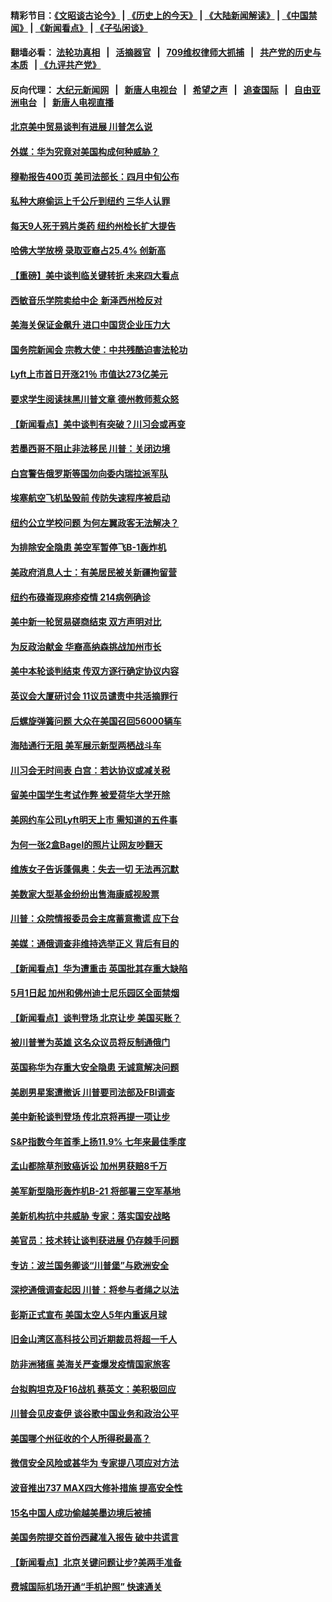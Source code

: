 #### 精彩节目：[《文昭谈古论今》](http://134.209.198.168/wenzhao) | [《历史上的今天》](http://134.209.198.168/today-in-history) | [《大陆新闻解读》](http://134.209.198.168/ntdtv-comedy) | [《中国禁闻》](http://134.209.198.168/ntdtv-news) | [《新闻看点》](http://134.209.198.168/news-insight) | [《子弘闲谈》](http://134.209.198.168/zihongxiantan/) 

  #### 翻墙必看： [法轮功真相](http://134.209.198.168:10000/videos/truth.html) &nbsp;&nbsp;|&nbsp;&nbsp; [活摘器官](http://134.209.198.168:10000/videos/res/Organs/) &nbsp;&nbsp;|&nbsp;&nbsp; [709维权律师大抓捕](http://134.209.198.168:10000/videos/709/) &nbsp;&nbsp;|&nbsp;&nbsp; [共产党的历史与本质](http://134.209.198.168:10000/videos/ccp.html) &nbsp;&nbsp;| [《九评共产党》](http://134.209.198.168:10000/videos/jiuping/) 

#### 反向代理： [大纪元新闻网](http://134.209.198.168:10080/) &nbsp;&nbsp;|&nbsp;&nbsp; [新唐人电视台](http://134.209.198.168:8000/) &nbsp;&nbsp;|&nbsp;&nbsp; [希望之声](http://134.209.198.168:8200/) &nbsp;&nbsp;|&nbsp;&nbsp; [追查国际](http://134.209.198.168:10010/) &nbsp;&nbsp;|&nbsp;&nbsp; [自由亚洲电台](http://134.209.198.168:9800/) &nbsp;&nbsp;|&nbsp;&nbsp; [新唐人电视直播](http://134.209.198.168/) 

#### [北京美中贸易谈判有进展 川普怎么说](../pages/nsc412/n11150224.md?t=03300937) 

#### [外媒：华为究竟对美国构成何种威胁？](../pages/nsc412/n11149562.md?t=03300937) 

#### [穆勒报告400页 美司法部长：四月中旬公布](../pages/nsc412/n11150091.md?t=03300937) 

#### [私种大麻偷运上千公斤到纽约 三华人认罪](../pages/nsc412/n11148686.md?t=03300937) 

#### [每天9人死于鸦片类药 纽约州检长扩大提告](../pages/nsc412/n11148700.md?t=03300937) 

#### [哈佛大学放榜 录取亚裔占25.4% 创新高](../pages/nsc412/n11149841.md?t=03300937) 

#### [【重磅】美中谈判临关键转折 未来四大看点](../pages/nsc412/n11149718.md?t=03300937) 

#### [西敏音乐学院卖给中企 新泽西州检反对](../pages/nsc412/n11149680.md?t=03300937) 

#### [美海关保证金飙升 进口中国货企业压力大](../pages/nsc412/n11149090.md?t=03300937) 

#### [国务院新闻会 宗教大使：中共残酷迫害法轮功](../pages/nsc412/n11149870.md?t=03300937) 

#### [Lyft上市首日开涨21％ 市值达273亿美元](../pages/nsc412/n11149695.md?t=03300937) 

#### [要求学生阅读抹黑川普文章 德州教师惹众怒](../pages/nsc412/n11149736.md?t=03300937) 

#### [【新闻看点】美中谈判有突破？川习会或再变](../pages/nsc412/n11149469.md?t=03300937) 

#### [若墨西哥不阻止非法移民 川普：关闭边境](../pages/nsc412/n11149488.md?t=03300937) 

#### [白宫警告俄罗斯等国勿向委内瑞拉派军队](../pages/nsc412/n11149658.md?t=03300937) 

#### [埃塞航空飞机坠毁前 传防失速程序被启动](../pages/nsc412/n11149281.md?t=03300937) 

#### [纽约公立学校问题 为何左翼政客无法解决？](../pages/nsc412/n11148665.md?t=03300937) 

#### [为排除安全隐患 美空军暂停飞B-1轰炸机](../pages/nsc412/n11149312.md?t=03300937) 

#### [美政府消息人士：有美居民被关新疆拘留营](../pages/nsc412/n11149339.md?t=03300937) 

#### [纽约布碌崙现麻疹疫情 214病例确诊](../pages/nsc412/n11148696.md?t=03300937) 

#### [美中新一轮贸易磋商结束 双方声明对比](../pages/nsc412/n11149183.md?t=03300937) 

#### [为反政治献金 华裔高纳森挑战加州市长](../pages/nsc412/n11147254.md?t=03300937) 

#### [美中本轮谈判结束 传双方逐行确定协议内容](../pages/nsc412/n11148669.md?t=03300937) 

#### [英议会大厦研讨会 11议员谴责中共活摘罪行](../pages/nsc412/n11147307.md?t=03300937) 

#### [后螺旋弹簧问题 大众在美国召回56000辆车](../pages/nsc412/n11148541.md?t=03300937) 

#### [海陆通行无阻 美军展示新型两栖战斗车](../pages/nsc412/n11148536.md?t=03300937) 

#### [川习会无时间表 白宫：若达协议或减关税](../pages/nsc412/n11147333.md?t=03300937) 

#### [留美中国学生考试作弊 被爱荷华大学开除](../pages/nsc412/n11147726.md?t=03300937) 

#### [美网约车公司Lyft明天上市 需知道的五件事](../pages/nsc412/n11147465.md?t=03300937) 

#### [为何一张2盒Bagel的照片让网友吵翻天](../pages/nsc412/n11147104.md?t=03300937) 

#### [维族女子告诉蓬佩奥：失去一切 无法再沉默](../pages/nsc412/n11135743.md?t=03300937) 

#### [美数家大型基金纷纷出售海康威视股票](../pages/nsc412/n11147111.md?t=03300937) 

#### [川普：众院情报委员会主席蓄意撒谎 应下台](../pages/nsc412/n11146907.md?t=03300937) 

#### [美媒：通俄调查非维持选举正义 背后有目的](../pages/nsc412/n11147110.md?t=03300937) 

#### [【新闻看点】华为遭重击 英国批其存重大缺陷](../pages/nsc412/n11146848.md?t=03300937) 

#### [5月1日起 加州和佛州迪士尼乐园区全面禁烟](../pages/nsc412/n11147050.md?t=03300937) 

#### [【新闻看点】谈判登场 北京让步 美国买账？](../pages/nsc412/n11146749.md?t=03300937) 

#### [被川普誉为英雄 这名众议员将反制通俄门](../pages/nsc412/n11146995.md?t=03300937) 

#### [英国称华为存重大安全隐患 无诚意解决问题](../pages/nsc412/n11146736.md?t=03300937) 

#### [美剧男星案遭撤诉 川普要司法部及FBI调查](../pages/nsc412/n11146727.md?t=03300937) 

#### [美中新轮谈判登场 传北京将再提一项让步](../pages/nsc412/n11146711.md?t=03300937) 

#### [S&P指数今年首季上扬11.9% 七年来最佳季度](../pages/nsc412/n11146536.md?t=03300937) 

#### [孟山都除草剂致癌诉讼 加州男获赔8千万](../pages/nsc412/n11146396.md?t=03300937) 

#### [美军新型隐形轰炸机B-21 将部署三空军基地](../pages/nsc412/n11146075.md?t=03300937) 

#### [美新机构抗中共威胁 专家：落实国安战略](../pages/nsc412/n11145499.md?t=03300937) 

#### [美官员：技术转让谈判获进展 仍存棘手问题](../pages/nsc412/n11145018.md?t=03300937) 

#### [专访：波兰国务卿谈“川普堡”与欧洲安全](../pages/nsc412/n11144470.md?t=03300937) 

#### [深挖通俄调查起因 川普：将参与者绳之以法](../pages/nsc412/n11145123.md?t=03300937) 

#### [彭斯正式宣布 美国太空人5年内重返月球](../pages/nsc412/n11145527.md?t=03300937) 

#### [旧金山湾区高科技公司近期裁员将超一千人](../pages/nsc412/n11145316.md?t=03300937) 

#### [防非洲猪瘟 美海关严查爆发疫情国家旅客](../pages/nsc412/n11144861.md?t=03300937) 

#### [台拟购坦克及F16战机 蔡英文：美积极回应](../pages/nsc412/n11144759.md?t=03300937) 

#### [川普会见皮查伊 谈谷歌中国业务和政治公平](../pages/nsc412/n11144739.md?t=03300937) 

#### [美国哪个州征收的个人所得税最高？](../pages/nsc412/n11144480.md?t=03300937) 

#### [微信安全风险或甚华为 专家提八项应对方法](../pages/nsc412/n11144622.md?t=03300937) 

#### [波音推出737 MAX四大修补措施 提高安全性](../pages/nsc412/n11144521.md?t=03300937) 

#### [15名中国人成功偷越美墨边境后被捕](../pages/nsc412/n11144453.md?t=03300937) 

#### [美国务院提交首份西藏准入报告 破中共谎言](../pages/nsc412/n11144207.md?t=03300937) 

#### [【新闻看点】北京关键问题让步?美两手准备](../pages/nsc412/n11144291.md?t=03300937) 

#### [费城国际机场开通“手机护照” 快速通关](../pages/nsc412/n11144283.md?t=03300937) 

